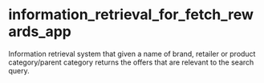 # information_retrieval_for_fetch_rewards_app
Information retrieval system that given a name of brand,  retailer or product category/parent category returns the offers that are relevant to the search query.
